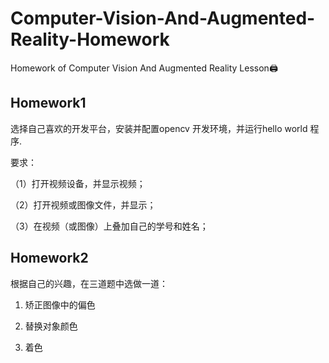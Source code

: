 # Computer-Vision-And-Augmented-Reality-Homework
Homework of Computer Vision And Augmented Reality Lesson🖨



## Homework1

选择自己喜欢的开发平台，安装并配置opencv 开发环境，并运行hello world 程序.

要求：

（1）打开视频设备，并显示视频；

（2）打开视频或图像文件，并显示；

（3）在视频（或图像）上叠加自己的学号和姓名；



## Homework2

根据自己的兴趣，在三道题中选做一道：

1. 矫正图像中的偏色

2. 替换对象颜色

3. 着色
